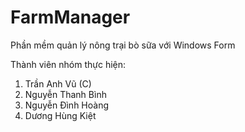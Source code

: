 # FarmManager
Phần mềm quản lý nông trại bò sữa với Windows Form

Thành viên nhóm thực hiện:
  1. Trần Anh Vũ (C)
  2. Nguyễn Thanh Bình
  3. Nguyễn Đình Hoàng
  4. Dương Hùng Kiệt
  
